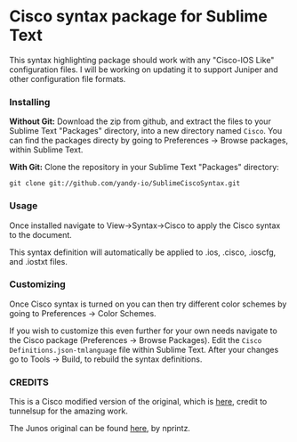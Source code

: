 # Cisco syntax package for Sublime Text

This syntax highlighting package should work with any "Cisco-IOS Like" configuration files. I will be working on updating it to support Juniper and other configuration file formats.

### Installing

**Without Git:** Download the zip from github, and extract the files to your Sublime Text "Packages" directory, into a new directory named `Cisco`. You can find the packages directy by going to Preferences -> Browse packages, within Sublime Text.

**With Git:** Clone the repository in your Sublime Text "Packages" directory:

    git clone git://github.com/yandy-io/SublimeCiscoSyntax.git

### Usage
Once installed navigate to View->Syntax->Cisco to apply the Cisco syntax to the document.

This syntax definition will automatically be applied to .ios, .cisco, .ioscfg, and .iostxt files.

### Customizing
Once Cisco syntax is turned on you can then try different color schemes by going to Preferences -> Color Schemes.

If you wish to customize this even further for your own needs navigate to the Cisco package (Preferences -> Browse Packages). Edit the `Cisco Definitions.json-tmlanguage` file within Sublime Text. After your changes go to Tools -> Build, to rebuild the syntax definitions.

### CREDITS

This is a Cisco modified version of the original, which is <a href="https://github.com/tunnelsup/sublime-cisco-syntax" target="_blank">here</a>, credit to tunnelsup for the amazing work.

The Junos original can be found <a href="https://github.com/nprintz/junos-sublime-pkg" target="_blank">here</a>, by nprintz.